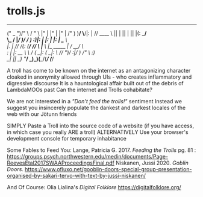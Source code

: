 # trolls.js

 ___________  _______     ______    ___      ___                   ___   ________  
("     _   ")/"      \   /    " \  |"  |    |"  |                 |"  | /"       ) 
 )__/  \\__/|:        | // ____  \ ||  |    ||  |                 ||  |(:   \___/  
    \\_ /   |_____/   )/  /    ) :)|:  |    |:  |                 |:  | \___  \    
    |.  |    //      /(: (____/ //  \  |___  \  |___    _____  ___|  /   __/  \\   
    \:  |   |:  __   \ \        /  ( \_|:  \( \_|:  \  //   ")/  :|_/ ) /" \   :)  
     \__|   |__|  \___) \"_____/    \_______)\_______)(_____/(_______/ (_______/   
                                                                                                                   
                                                                                                                               


A troll has come to be known on the internet as an antagonizing character cloaked in anonymity allowed through UIs - who creates inflammatory and digressive discourse
It is a hauntological affair built out of the debris of LambdaMOOs past
Can the internet and Trolls cohabitate?

We are not interested in a _"Don't feed the trolls!"_ sentiment
Instead we suggest you insincerely populate the dankest and darkest locales of the web with our Jötunn friends


SIMPLY
Paste a Troll into the source code of a website (if you have access, in which case you really ARE a troll)
ALTERNATIVELY
Use your browser's development console for temporary inhabitance


Some Fables to Feed You:
Lange, Patricia G. 2017. _Feeding the Trolls_ pg. 81 : https://groups.psych.northwestern.edu/medin/documents/Page-ReevesEtal2017SWAAProceedingsFinal.pdf
Niskanen, Jussi 2020. _Goblin Doors_. https://www.ofluxo.net/gooblin-doors-special-group-presentation-organised-by-sakari-tervo-with-text-by-jussi-niskanen/

And Of Course:
Olia Lialina's _Digital Folklore_ https://digitalfolklore.org/
